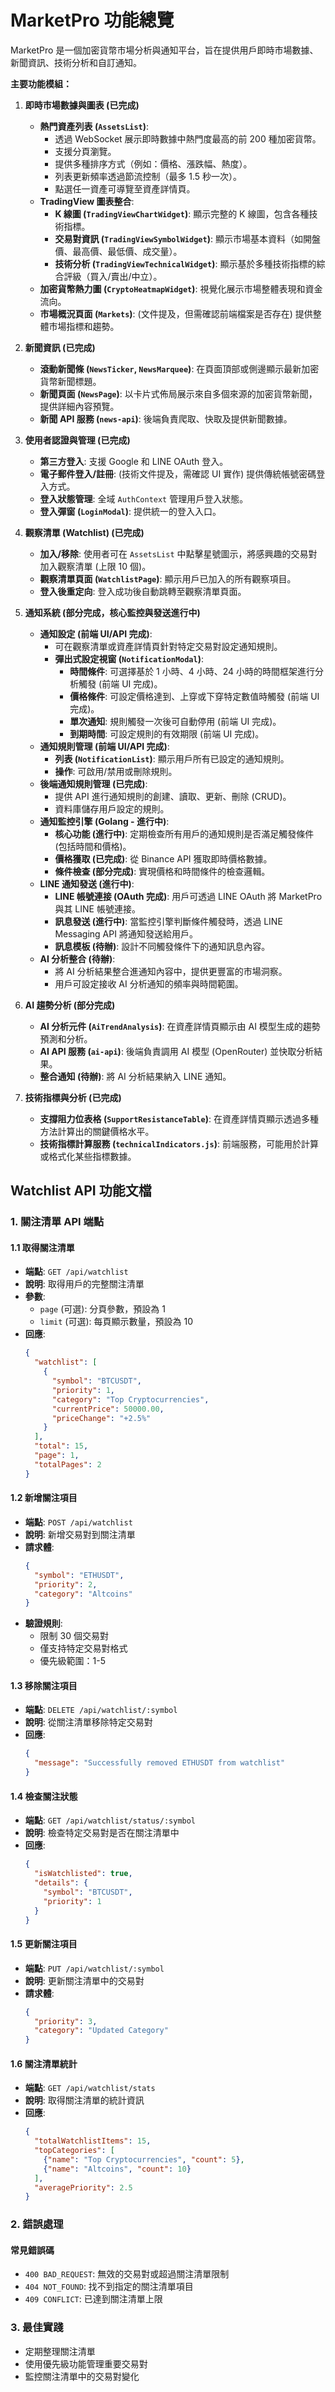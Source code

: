 # MarketPro 功能總覽

MarketPro 是一個加密貨幣市場分析與通知平台，旨在提供用戶即時市場數據、新聞資訊、技術分析和自訂通知。

**主要功能模組：**

1.  **即時市場數據與圖表 (已完成)**
    *   **熱門資產列表 (`AssetsList`)**:
        *   透過 WebSocket 展示即時數據中熱門度最高的前 200 種加密貨幣。
        *   支援分頁瀏覽。
        *   提供多種排序方式（例如：價格、漲跌幅、熱度）。
        *   列表更新頻率透過節流控制（最多 1.5 秒一次）。
        *   點選任一資產可導覽至資產詳情頁。
    *   **TradingView 圖表整合**:
        *   **K 線圖 (`TradingViewChartWidget`)**: 顯示完整的 K 線圖，包含各種技術指標。
        *   **交易對資訊 (`TradingViewSymbolWidget`)**: 顯示市場基本資料（如開盤價、最高價、最低價、成交量）。
        *   **技術分析 (`TradingViewTechnicalWidget`)**: 顯示基於多種技術指標的綜合評級（買入/賣出/中立）。
    *   **加密貨幣熱力圖 (`CryptoHeatmapWidget`)**: 視覺化展示市場整體表現和資金流向。
    *   **市場概況頁面 (`Markets`)**: (文件提及，但需確認前端檔案是否存在) 提供整體市場指標和趨勢。

2.  **新聞資訊 (已完成)**
    *   **滾動新聞條 (`NewsTicker`, `NewsMarquee`)**: 在頁面頂部或側邊顯示最新加密貨幣新聞標題。
    *   **新聞頁面 (`NewsPage`)**: 以卡片式佈局展示來自多個來源的加密貨幣新聞，提供詳細內容預覽。
    *   **新聞 API 服務 (`news-api`)**: 後端負責爬取、快取及提供新聞數據。

3.  **使用者認證與管理 (已完成)**
    *   **第三方登入**: 支援 Google 和 LINE OAuth 登入。
    *   **電子郵件登入/註冊**: (技術文件提及，需確認 UI 實作) 提供傳統帳號密碼登入方式。
    *   **登入狀態管理**: 全域 `AuthContext` 管理用戶登入狀態。
    *   **登入彈窗 (`LoginModal`)**: 提供統一的登入入口。

4.  **觀察清單 (Watchlist) (已完成)**
    *   **加入/移除**: 使用者可在 `AssetsList` 中點擊星號圖示，將感興趣的交易對加入觀察清單 (上限 10 個)。
    *   **觀察清單頁面 (`WatchlistPage`)**: 顯示用戶已加入的所有觀察項目。
    *   **登入後重定向**: 登入成功後自動跳轉至觀察清單頁面。

5.  **通知系統 (部分完成，核心監控與發送進行中)**
    *   **通知設定 (前端 UI/API 完成)**:
        *   可在觀察清單或資產詳情頁針對特定交易對設定通知規則。
        *   **彈出式設定視窗 (`NotificationModal`)**:
            *   **時間條件**: 可選擇基於 1 小時、4 小時、24 小時的時間框架進行分析觸發 (前端 UI 完成)。
            *   **價格條件**: 可設定價格達到、上穿或下穿特定數值時觸發 (前端 UI 完成)。
            *   **單次通知**: 規則觸發一次後可自動停用 (前端 UI 完成)。
            *   **到期時間**: 可設定規則的有效期限 (前端 UI 完成)。
    *   **通知規則管理 (前端 UI/API 完成)**:
        *   **列表 (`NotificationList`)**: 顯示用戶所有已設定的通知規則。
        *   **操作**: 可啟用/禁用或刪除規則。
    *   **後端通知規則管理 (已完成)**:
        *   提供 API 進行通知規則的創建、讀取、更新、刪除 (CRUD)。
        *   資料庫儲存用戶設定的規則。
    *   **通知監控引擎 (Golang - 進行中)**:
        *   **核心功能 (進行中)**: 定期檢查所有用戶的通知規則是否滿足觸發條件 (包括時間和價格)。
        *   **價格獲取 (已完成)**: 從 Binance API 獲取即時價格數據。
        *   **條件檢查 (部分完成)**: 實現價格和時間條件的檢查邏輯。
    *   **LINE 通知發送 (進行中)**:
        *   **LINE 帳號連接 (OAuth 完成)**: 用戶可透過 LINE OAuth 將 MarketPro 與其 LINE 帳號連接。
        *   **訊息發送 (進行中)**: 當監控引擎判斷條件觸發時，透過 LINE Messaging API 將通知發送給用戶。
        *   **訊息模板 (待辦)**: 設計不同觸發條件下的通知訊息內容。
    *   **AI 分析整合 (待辦)**:
        *   將 AI 分析結果整合進通知內容中，提供更豐富的市場洞察。
        *   用戶可設定接收 AI 分析通知的頻率與時間範圍。

6.  **AI 趨勢分析 (部分完成)**
    *   **AI 分析元件 (`AiTrendAnalysis`)**: 在資產詳情頁顯示由 AI 模型生成的趨勢預測和分析。
    *   **AI API 服務 (`ai-api`)**: 後端負責調用 AI 模型 (OpenRouter) 並快取分析結果。
    *   **整合通知 (待辦)**: 將 AI 分析結果納入 LINE 通知。

7.  **技術指標與分析 (已完成)**
    *   **支撐阻力位表格 (`SupportResistanceTable`)**: 在資產詳情頁顯示透過多種方法計算出的關鍵價格水平。
    *   **技術指標計算服務 (`technicalIndicators.js`)**: 前端服務，可能用於計算或格式化某些指標數據。 

## Watchlist API 功能文檔

### 1. 關注清單 API 端點

#### 1.1 取得關注清單
- **端點**: `GET /api/watchlist`
- **說明**: 取得用戶的完整關注清單
- **參數**:
  - `page` (可選): 分頁參數，預設為 1
  - `limit` (可選): 每頁顯示數量，預設為 10
- **回應**:
  ```json
  {
    "watchlist": [
      {
        "symbol": "BTCUSDT",
        "priority": 1,
        "category": "Top Cryptocurrencies",
        "currentPrice": 50000.00,
        "priceChange": "+2.5%"
      }
    ],
    "total": 15,
    "page": 1,
    "totalPages": 2
  }
  ```

#### 1.2 新增關注項目
- **端點**: `POST /api/watchlist`
- **說明**: 新增交易對到關注清單
- **請求體**:
  ```json
  {
    "symbol": "ETHUSDT",
    "priority": 2,
    "category": "Altcoins"
  }
  ```
- **驗證規則**:
  - 限制 30 個交易對
  - 僅支持特定交易對格式
  - 優先級範圍：1-5

#### 1.3 移除關注項目
- **端點**: `DELETE /api/watchlist/:symbol`
- **說明**: 從關注清單移除特定交易對
- **回應**:
  ```json
  {
    "message": "Successfully removed ETHUSDT from watchlist"
  }
  ```

#### 1.4 檢查關注狀態
- **端點**: `GET /api/watchlist/status/:symbol`
- **說明**: 檢查特定交易對是否在關注清單中
- **回應**:
  ```json
  {
    "isWatchlisted": true,
    "details": {
      "symbol": "BTCUSDT",
      "priority": 1
    }
  }
  ```

#### 1.5 更新關注項目
- **端點**: `PUT /api/watchlist/:symbol`
- **說明**: 更新關注清單中的交易對
- **請求體**:
  ```json
  {
    "priority": 3,
    "category": "Updated Category"
  }
  ```

#### 1.6 關注清單統計
- **端點**: `GET /api/watchlist/stats`
- **說明**: 取得關注清單的統計資訊
- **回應**:
  ```json
  {
    "totalWatchlistItems": 15,
    "topCategories": [
      {"name": "Top Cryptocurrencies", "count": 5},
      {"name": "Altcoins", "count": 10}
    ],
    "averagePriority": 2.5
  }
  ```

### 2. 錯誤處理

#### 常見錯誤碼
- `400 BAD_REQUEST`: 無效的交易對或超過關注清單限制
- `404 NOT_FOUND`: 找不到指定的關注清單項目
- `409 CONFLICT`: 已達到關注清單上限

### 3. 最佳實踐
- 定期整理關注清單
- 使用優先級功能管理重要交易對
- 監控關注清單中的交易對變化 